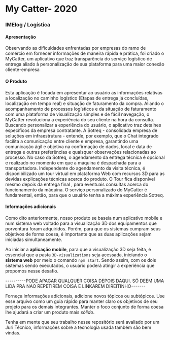 # My Catter- 2020
### IMElog / Logística

#### Apresentação 

   Observando as dificuldades enfrentadas por empresas do ramo de comércio em fornecer informações de maneira rápida e prática, foi criado o MyCatter, um aplicativo que traz transparência do serviço logístico de entrega aliado à personalização de sua plataforma para uma maior conexão cliente-empresa


#### O Produto

   Esta aplicação é focada em apresentar ao usuário as informações relativas a localização no caminho logístico (Etapas de entrega já concluídas, localização em tempo real)  e situação de faturamento da compra.
   Aliando  o acompanhamento de processos logísticos e da situação de faturamento com uma plataforma de visualização simples e de fácil navegação, o MyCatter revoluciona a experiência do seu cliente na hora da consulta.
   Buscando personalizar a experiência do usuário, o aplicativo traz detalhes específicos da empresa contratante. A Sotreq - consolidada empresa de soluções em infraestrutura - entende, por exemplo, que o Chat integrado facilita a comunicação entre cliente e empresa, garantindo uma comunicação ágil e objetiva na confirmação de dados, local e data de entrega e outras preferências e quaisquer observações relacionadas ao processo.
   No caso da Sotreq, o agendamento da entrega técnica é opcional e realizado no momento em que a máquina é despachada para a transportadora. Independente do agendamento da visita técnica, é disponibilizado um tour virtual em plataforma Web com recursos 3D para as devidas explicações técnicas acerca do produto. O Tour fica disponível mesmo depois da entrega final , para eventuais consultas acerca do funcionamento da máquina. O serviço personalizado do MyCatter é fundamental, então, para que o usuário tenha a máxima experiência Sotreq.

#### Informações adicionais 

   Como dito anteriormente, nosso produto se baseia num aplicativo mobile e num sistema web voltado para a visualização 3D dos equipamentos que porventura foram adquiridos. Porém, para que os sistemas cumpram seus objetivos de forma coesa, é importante que as duas aplicações sejam iniciadas simultaneamente. 

   Ao iniciar a **aplicação mobile**, para que a visualização 3D seja feita, é essencial que a pasta `3D-visualizations` seja acessada, iniciando o **sistema web** por meio o comando `npm start`. Sendo assim, com os dois sistemas sendo executados, o usuário poderá atingir a experiência que propomos nesse desafio.

----------PODE APAGAR QUALQUER COISA DEPOIS DAQUI. SÓ DEEM UMA LIDA PRA NAO REPETIREM COISA E LINKAREM DIREITINHO-------


Forneça informações adicionais, adicione novos tópicos ou subtópicos. Use esse arquivo como um guia rápido para manter claro os objetivos de seu projeto para os demais integrantes. Manter o foco conjunto de forma coesa lhe ajudará a criar um produto mais *sólido*.

Tenha em mente que seu trabalho nesse repositório será avaliado por um Juri Técnico, informações sobre a tecnologia usada também são bem vindas. 
